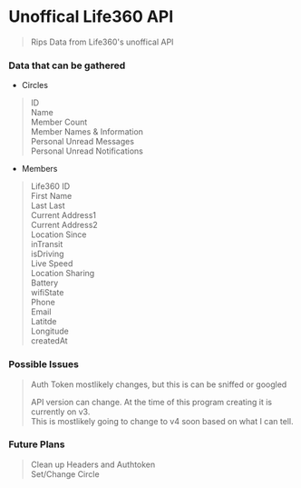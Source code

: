 # Unoffical Life360 API

> Rips Data from Life360's unoffical API

### Data that can be gathered
- Circles
> ID\
> Name\
> Member Count\
> Member Names & Information\
> Personal Unread Messages\
> Personal Unread Notifications

- Members
> Life360 ID\
> First Name\
> Last Last\
> Current Address1\
> Current Address2\
> Location Since\
> inTransit\
> isDriving\
> Live Speed\
> Location Sharing\
> Battery\
> wifiState\
> Phone\
> Email\
> Latitde\
> Longitude\
> createdAt

### Possible Issues
> Auth Token mostlikely changes, but this is can be sniffed or googled
>
> API version can change. At the time of this program creating it is currently on v3.\
> This is mostlikely going to change to v4 soon based on what I can tell.

### Future Plans
> Clean up Headers and Authtoken\
> Set/Change Circle